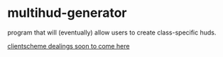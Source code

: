 # multihud-generator
 
program that will (eventually) allow users to create class-specific huds.

[clientscheme dealings soon to come here](https://replit.com/@JackKennedy14/clientscheme-dealing#newscheme.res)
